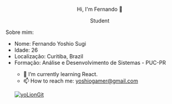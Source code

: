<div align="center">
    <p>Hi, I'm Fernando 👋</p>
    <p>Student</p>
</div>
<p> Sobre mim: </p>
<div>
    <ul>
        <li>
            Nome: Fernando Yoshio Sugi
        </li>
        <li>
            Idade: 26
        </li>
        <li>
            Localização: Curitiba, Brazil
        </li>
        <li>
            Formação: Análise e Desenvolvimento de Sistemas - PUC-PR
        </li>

- 🌱 I’m currently learning React.
- 📫 How to reach me: yoshiogamer@gmail.com

<p>
    
[![yoLionGit](https://github-readme-stats.vercel.app/api/top-langs/?username=yoLionGit&hide=php,html&layout=compact&theme=tokyonight)](https://github.com/yoLionGit/)

</p>
